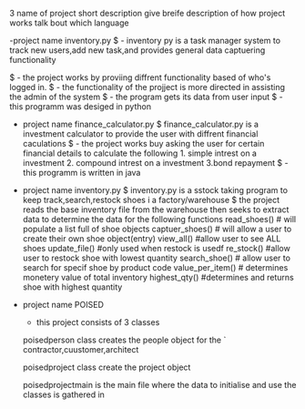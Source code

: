 3 name of project
short description 
give breife description of how project works
talk bout which language

-project name inventory.py
  $ - inventory py is a task manager system to track new users,add new task,and     provides general data captuering functionality
  
  $ - the project works by proviing diffrent functionality based of who's logged      in.
  $ - the functionality of the projject is more directed in assisting the admin of    the system
  $ - the program gets its data from user input
  $ - this programm was desiged in python 
  
- project name finance_calculator.py 
    $ finance_calculator.py is a investment calculator to provide the user with         diffrent financial caculations
    $ - the project works buy asking the user for certain financial details to          calculate the following
      1. simple intrest on a investment 
      2. compound intrest on a investment 
      3.bond repayment
      $ - this programm is written in java
  
 - project name inventory.py
      $ inventory.py is a sstock taking program to keep track,search,restock shoes        i a factory/warehouse
      $ the project reads the base inventory file from the warehouse then seeks           to extract data to determine the data for the following functions
          read_shoes()
            # will populate a list full of shoe objects 
          captuer_shoes()
            # will allow a user to create their own shoe object(entry)
          view_all()
            #allow user to see ALL shoes
          update_file()
            #only used when restock is usedf
          re_stock()
            #allow user to restock shoe with lowest quantity 
          search_shoe()
            # allow user to search for specif shoe by product code
          value_per_item()
            # determines monetery value of total inventory 
          highest_qty()
            #determines and returns shoe with highest quantity

-   project name POISED 
      - this project consists of 3 classes
      
      poisedperson class creates the people object for the `                           contractor,cuustomer,architect
      
      poisedproject class create the project object
      
      poisedprojectmain is the main file where the data to initialise and use the classes is gathered in 
        
  
